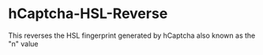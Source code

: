 # hCaptcha-HSL-Reverse
This reverses the HSL fingerprint generated by hCaptcha also known as the "n" value
